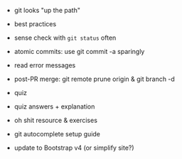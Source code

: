 - git looks "up the path"
- best practices
- sense check with `git status` often
- atomic commits: use git commit -a sparingly
- read error messages
- post-PR merge: git remote prune origin & git branch -d
- quiz
- quiz answers + explanation
- oh shit resource & exercises
- git autocomplete setup guide

- update to Bootstrap v4 (or simplify site?)